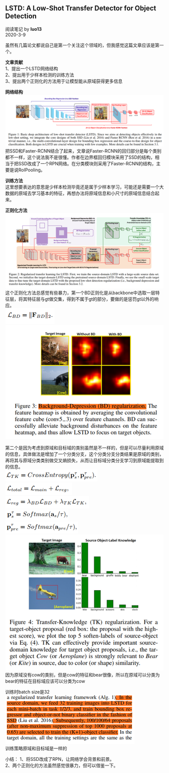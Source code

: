 ## LSTD: A Low-Shot Transfer Detector for Object Detection
阅读笔记 by **luo13**  
2020-3-9  

虽然有几篇论文都说自己是第一个关注这个领域的，但我感觉这篇文章应该是第一个。  

**文章贡献**  
1、提出一个LSTD网络结构  
2、提出用于少样本检测的训练方法  
3、提出两个正则化的方法用于让模型能从原域获得更多信息  

**网络结构**  
![lstd网络结构](../../../img/LSTD/lstd网络结构.png)  
把SSD和Faster-RCNN结合了起来，文章说Faster-RCNN的回归部分是每个类别都不一样，这个说法我不是很懂。作者在边界框回归模块采用了SSD的结构，相当于把SSD改成了一个RPN网络。在分类模块则采用了Faster-RCNN的结构，主要是说RoIPooling。  

**训练方法**  
这里想要表达的意思是少样本检测毕竟还是属于少样本学习，可能还是需要一个大数据的原域去学习基本的特征，再想办法将原域信息和小尺寸的原域信息结合起来。  

**正则化方法**  
![训练结构](../../../img/LSTD/训练结构.png)  
这个正则化方法总感觉有些暴力，第一个BD正则化是从backbone中选取一层特征层，将其特征层与gt做交集，得到不属于gt的部分，要做的是惩罚gt以外的响应。  
![bd](../../../img/LSTD/bd.png)  
![bd效果](../../../img/LSTD/bd效果.png)  

第二个是因为考虑到原域和目标域的类别虽然是不一样的，但是可以尽量利用原域的信息，具体做法是增加了一个分类分支，这个分类分支分类结果是原域的类别，再将其与原域分类类别做交叉熵损失，从而让目标域分类分支学习到原域能提取到的信息。  
![tk](../../../img/LSTD/tk.png)  
![loss1](../../../img/LSTD/loss1.png)  
![loss2](../../../img/LSTD/loss2.png)  
![loss3](../../../img/LSTD/loss3.png)  
![loss4](../../../img/LSTD/loss4.png)  
![tk效果](../../../img/LSTD/tk效果.png)  
因为原域没有cow的类别，但是cow的特征和bear很像，所以在原域可以分类为bear的特征在目标域应该可以分类为cow  

训练时batch size是32  
![训练策略](../../../img/LSTD/训练策略.png)  
训练策略原域和目标域是一样的

小结：
1、将SSD改成了RPN，让网络学会背景和前景。  
2、两个正则化的方法虽然感觉很暴力，但可以借鉴一下。
